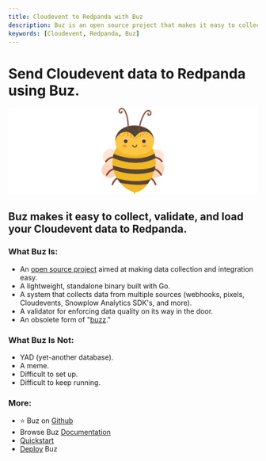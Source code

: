 ```yaml
---
title: Cloudevent to Redpanda with Buz
description: Buz is an open source project that makes it easy to collect, validate, and load Cloudevent data to Redpanda.
keywords: [Cloudevent, Redpanda, Buz]
---
```


# Send Cloudevent data to Redpanda using Buz.

![buzz](../../../static/img/buzz.png)


## Buz makes it easy to collect, validate, and load your Cloudevent data to Redpanda.


### What Buz Is:

- An [open source project](https://github.com/silverton-io/buz) aimed at making data collection and integration easy.
- A lightweight, standalone binary built with Go.
- A system that collects data from multiple sources (webhooks, pixels, Cloudevents, Snowplow Analytics SDK's, and more).
- A validator for enforcing data quality on its way in the door.
- An obsolete form of "[buzz](https://www.merriam-webster.com/dictionary/buzz)."


### What Buz Is Not:

- YAD (yet-another database).
- A meme.
- Difficult to set up.
- Difficult to keep running.


### More:
- ⭐ Buz on [Github](https://github.com/silverton-io/buz)
- Browse Buz [Documentation](/)
- [Quickstart](/examples/quickstart)
- [Deploy](/category/deploying-buz) Buz

